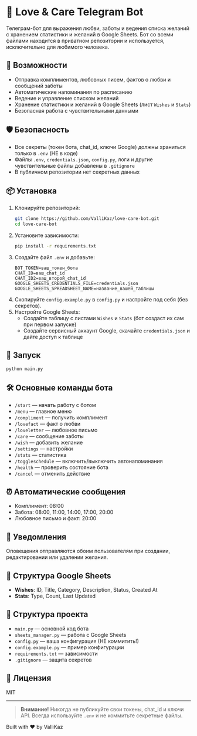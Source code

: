 # 💝 Love & Care Telegram Bot

Телеграм-бот для выражения любви, заботы и ведения списка желаний с хранением статистики и желаний в Google Sheets. Бот со всеми файлами находится в приватном репозитории и используется, исключительно для любимого человека.

## 🚀 Возможности
- Отправка комплиментов, любовных писем, фактов о любви и сообщений заботы
- Автоматические напоминания по расписанию
- Ведение и управление списком желаний
- Хранение статистики и желаний в Google Sheets (лист `Wishes` и `Stats`)
- Безопасная работа с чувствительными данными

## 🛡 Безопасность
- Все секреты (токен бота, chat_id, ключи Google) должны храниться только в `.env` (НЕ в коде)
- Файлы `.env`, `credentials.json`, `config.py`, логи и другие чувствительные файлы добавлены в `.gitignore`
- В публичном репозитории нет секретных данных

## 📦 Установка
1. Клонируйте репозиторий:
   ```bash
   git clone https://github.com/ValliKaz/love-care-bot.git
   cd love-care-bot
   ```
2. Установите зависимости:
   ```bash
   pip install -r requirements.txt
   ```
3. Создайте файл `.env` и добавьте:
   ```env
   BOT_TOKEN=ваш_токен_бота
   CHAT_ID=ваш_chat_id
   CHAT_ID2=ваш_второй_chat_id
   GOOGLE_SHEETS_CREDENTIALS_FILE=credentials.json
   GOOGLE_SHEETS_SPREADSHEET_NAME=название_вашей_таблицы
   ```
4. Скопируйте `config.example.py` в `config.py` и настройте под себя (без секретов).
5. Настройте Google Sheets:
   - Создайте таблицу с листами `Wishes` и `Stats` (бот создаст их сам при первом запуске)
   - Создайте сервисный аккаунт Google, скачайте `credentials.json` и дайте доступ к таблице

## 🏃 Запуск
```bash
python main.py
```

## 🛠️ Основные команды бота
- `/start` — начать работу с ботом
- `/menu` — главное меню
- `/compliment` — получить комплимент
- `/lovefact` — факт о любви
- `/loveletter` — любовное письмо
- `/care` — сообщение заботы
- `/wish` — добавить желание
- `/settings` — настройки
- `/stats` — статистика
- `/toggleschedule` — включить/выключить автонапоминания
- `/health` — проверить состояние бота
- `/cancel` — отменить действие

## ⏰ Автоматические сообщения
- Комплимент: 08:00
- Забота: 08:00, 11:00, 14:00, 17:00, 20:00
- Любовное письмо и факт: 20:00

## 🔔 Уведомления
Оповещения отправляются обоим пользователям при создании, редактировании или удалении желания.

## 📝 Структура Google Sheets
- **Wishes**: ID, Title, Category, Description, Status, Created At
- **Stats**: Type, Count, Last Updated

## 🧩 Структура проекта
- `main.py` — основной код бота
- `sheets_manager.py` — работа с Google Sheets
- `config.py` — ваша конфигурация (НЕ коммитить!)
- `config.example.py` — пример конфигурации
- `requirements.txt` — зависимости
- `.gitignore` — защита секретов

## 📄 Лицензия
MIT

---

> **Внимание!** Никогда не публикуйте свои токены, chat_id и ключи API. Всегда используйте `.env` и не коммитьте секретные файлы. 

Built with ❤️ by ValliKaz
